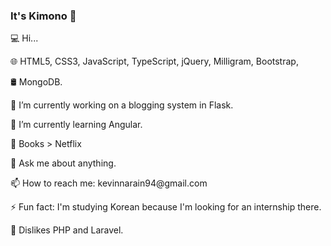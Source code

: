 ### It's Kimono 👋

💻  Hi...
<p>
🌐  HTML5, CSS3, JavaScript, TypeScript, jQuery, Milligram, Bootstrap,
<p>
🛢   MongoDB.
<p>
🔭 I’m currently working on a blogging system in Flask.
<p>
🌱 I’m currently learning Angular.
<p>
🤔 Books > Netflix
<p>
💬 Ask me about anything.
<p>
📫 How to reach me: kevinnarain94@gmail.com
<p>
⚡ Fun fact: I'm studying Korean because I'm looking for an internship there.
<p>
🤢 Dislikes PHP and Laravel.
